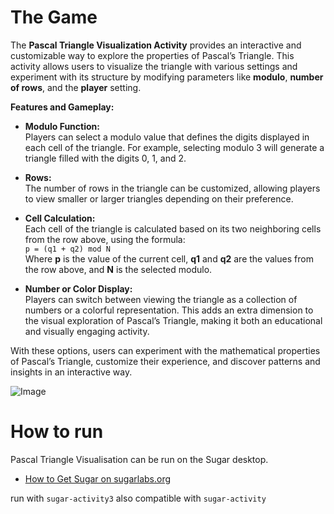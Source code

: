 The Game
===
The **Pascal Triangle Visualization Activity** provides an interactive and customizable way to explore the properties of Pascal’s Triangle. This activity allows users to visualize the triangle with various settings and experiment with its structure by modifying parameters like **modulo**, **number of rows**, and the **player** setting.

**Features and Gameplay:**
- **Modulo Function:**  
  Players can select a modulo value that defines the digits displayed in each cell of the triangle. For example, selecting modulo 3 will generate a triangle filled with the digits 0, 1, and 2.
  
- **Rows:**  
  The number of rows in the triangle can be customized, allowing players to view smaller or larger triangles depending on their preference.

- **Cell Calculation:**  
  Each cell of the triangle is calculated based on its two neighboring cells from the row above, using the formula:  
  `p = (q1 + q2) mod N`  
  Where **p** is the value of the current cell, **q1** and **q2** are the values from the row above, and **N** is the selected modulo.

- **Number or Color Display:**  
  Players can switch between viewing the triangle as a collection of numbers or a colorful representation. This adds an extra dimension to the visual exploration of Pascal’s Triangle, making it both an educational and visually engaging activity.

With these options, users can experiment with the mathematical properties of Pascal’s Triangle, customize their experience, and discover patterns and insights in an interactive way.


![Image](https://github.com/user-attachments/assets/0a33839b-52d3-47d9-a252-5fb5216ec65a)


How to run
===========

Pascal Triangle Visualisation can be run on the Sugar desktop.

* [How to Get Sugar on sugarlabs.org](https://sugarlabs.org/)

run with `sugar-activity3`
also compatible with `sugar-activity`
